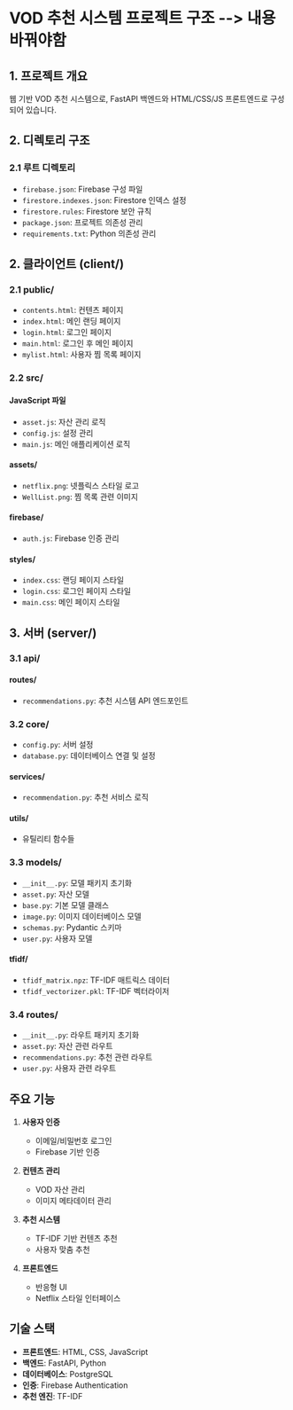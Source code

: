 # VOD 추천 시스템 프로젝트 구조 --> 내용 바꿔야함

## 1. 프로젝트 개요
웹 기반 VOD 추천 시스템으로, FastAPI 백엔드와 HTML/CSS/JS 프론트엔드로 구성되어 있습니다.

## 2. 디렉토리 구조

### 2.1 루트 디렉토리
- `firebase.json`: Firebase 구성 파일
- `firestore.indexes.json`: Firestore 인덱스 설정
- `firestore.rules`: Firestore 보안 규칙
- `package.json`: 프로젝트 의존성 관리
- `requirements.txt`: Python 의존성 관리

## 2. 클라이언트 (client/)
### 2.1 public/
- `contents.html`: 컨텐츠 페이지
- `index.html`: 메인 랜딩 페이지
- `login.html`: 로그인 페이지
- `main.html`: 로그인 후 메인 페이지
- `mylist.html`: 사용자 찜 목록 페이지

### 2.2 src/
#### JavaScript 파일
- `asset.js`: 자산 관리 로직
- `config.js`: 설정 관리
- `main.js`: 메인 애플리케이션 로직

#### assets/
- `netflix.png`: 넷플릭스 스타일 로고
- `WellList.png`: 찜 목록 관련 이미지

#### firebase/
- `auth.js`: Firebase 인증 관리

#### styles/
- `index.css`: 랜딩 페이지 스타일
- `login.css`: 로그인 페이지 스타일
- `main.css`: 메인 페이지 스타일

## 3. 서버 (server/)
### 3.1 api/
#### routes/
- `recommendations.py`: 추천 시스템 API 엔드포인트

### 3.2 core/
- `config.py`: 서버 설정
- `database.py`: 데이터베이스 연결 및 설정
#### services/
- `recommendation.py`: 추천 서비스 로직
#### utils/
- 유틸리티 함수들

### 3.3 models/
- `__init__.py`: 모델 패키지 초기화
- `asset.py`: 자산 모델
- `base.py`: 기본 모델 클래스
- `image.py`: 이미지 데이터베이스 모델
- `schemas.py`: Pydantic 스키마
- `user.py`: 사용자 모델

#### tfidf/
- `tfidf_matrix.npz`: TF-IDF 매트릭스 데이터
- `tfidf_vectorizer.pkl`: TF-IDF 벡터라이저

### 3.4 routes/
- `__init__.py`: 라우트 패키지 초기화
- `asset.py`: 자산 관련 라우트
- `recommendations.py`: 추천 관련 라우트
- `user.py`: 사용자 관련 라우트

## 주요 기능
1. **사용자 인증**
   - 이메일/비밀번호 로그인
   - Firebase 기반 인증

2. **컨텐츠 관리**
   - VOD 자산 관리
   - 이미지 메타데이터 관리

3. **추천 시스템**
   - TF-IDF 기반 컨텐츠 추천
   - 사용자 맞춤 추천

4. **프론트엔드**
   - 반응형 UI
   - Netflix 스타일 인터페이스

## 기술 스택
- **프론트엔드**: HTML, CSS, JavaScript
- **백엔드**: FastAPI, Python
- **데이터베이스**: PostgreSQL
- **인증**: Firebase Authentication
- **추천 엔진**: TF-IDF
